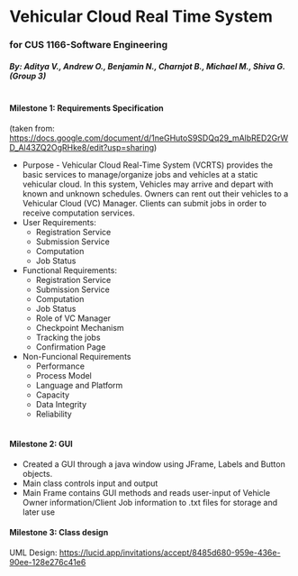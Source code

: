 # Vehicular Cloud Real Time System
### for CUS 1166-Software Engineering
##### By: Aditya V., Andrew O., Benjamin N., Charnjot B., Michael M., Shiva G. (Group 3) <br/> <br/>


#### Milestone 1: Requirements Specification 
(taken from: https://docs.google.com/document/d/1neGHutoS9SDQq29_mAlbRED2GrWD_Al43ZQ2OgRHke8/edit?usp=sharing)
* Purpose - Vehicular Cloud Real-Time System (VCRTS) provides the basic services to manage/organize jobs and vehicles at a static vehicular cloud. In this system, Vehicles may arrive and depart with known and unknown schedules. Owners can rent out their vehicles to a Vehicular Cloud (VC) Manager. Clients can submit jobs in order to receive computation services.
* User Requirements:
  - Registration Service
  - Submission Service
  - Computation
  - Job Status
* Functional Requirements:
  - Registration Service 
  - Submission Service
  - Computation
  - Job Status
  - Role of VC Manager
  - Checkpoint Mechanism
  - Tracking the jobs
  - Confirmation Page
* Non-Funcional Requirements
  - Performance
  - Process Model
  - Language and Platform
  - Capacity
  - Data Integrity
  - Reliability <br/> <br/>

#### Milestone 2: GUI 
* Created a GUI through a java window using JFrame, Labels and Button objects.
* Main class controls input and output
* Main Frame contains GUI methods and reads user-input of Vehicle Owner information/Client Job information to .txt files for storage and later use

#### Milestone 3: Class design
UML Design: https://lucid.app/invitations/accept/8485d680-959e-436e-90ee-128e276c41e6

